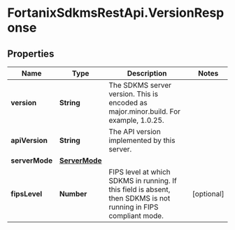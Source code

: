 # FortanixSdkmsRestApi.VersionResponse

## Properties
Name | Type | Description | Notes
------------ | ------------- | ------------- | -------------
**version** | **String** | The SDKMS server version. This is encoded as major.minor.build. For example, 1.0.25.  | 
**apiVersion** | **String** | The API version implemented by this server. | 
**serverMode** | [**ServerMode**](ServerMode.md) |  | 
**fipsLevel** | **Number** | FIPS level at which SDKMS in running. If this field is absent, then SDKMS is not running in FIPS compliant mode. | [optional] 


